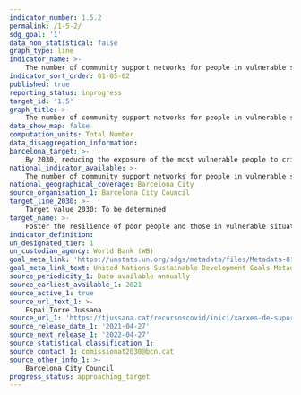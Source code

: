 ```yaml
---
indicator_number: 1.5.2
permalink: /1-5-2/
sdg_goal: '1'
data_non_statistical: false
graph_type: line
indicator_name: >-
    The number of community support networks for people in vulnerable situations
indicator_sort_order: 01-05-02
published: true
reporting_status: inprogress
target_id: '1.5'
graph_title: >-
    The number of community support networks for people in vulnerable situations
data_show_map: false
computation_units: Total Number
data_disaggregation_information:
barcelona_target: >-
    By 2030, reducing the exposure of the most vulnerable people to crisis and disaster situations, as well as increasing their resilience for dealing with them
national_indicator_available: >-
    The number of community support networks for people in vulnerable situations
national_geographical_coverage: Barcelona City 
source_organisation_1: Barcelona City Council
target_line_2030: >-
    Target value 2030: To be determined
target_name: >-
    Foster the resilience of poor people and those in vulnerable situations, and reduce their exposure to extreme climate-related events and other economic, social and environmental crises and disasters
indicator_definition:
un_designated_tier: 1
un_custodian_agency: World Bank (WB)
goal_meta_link: 'https://unstats.un.org/sdgs/metadata/files/Metadata-01-05-02.pdf'
goal_meta_link_text: United Nations Sustainable Development Goals Metadata (pdf 894kB)
source_periodicity_1: Data available annually
source_earliest_available_1: 2021
source_active_1: true
source_url_text_1: >-
    Espai Torre Jussana 
source_url_1: 'https://tjussana.cat/recursoscovid/inici/xarxes-de-suport/'
source_release_date_1: '2021-04-27'
source_next_release_1: '2022-04-27'
source_statistical_classification_1: 
source_contact_1: comissionat2030@bcn.cat
source_other_info_1: >-
    Barcelona City Council
progress_status: approaching_target
---
```

